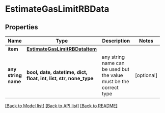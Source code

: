 # EstimateGasLimitRBData


## Properties
Name | Type | Description | Notes
------------ | ------------- | ------------- | -------------
**item** | [**EstimateGasLimitRBDataItem**](EstimateGasLimitRBDataItem.md) |  | 
**any string name** | **bool, date, datetime, dict, float, int, list, str, none_type** | any string name can be used but the value must be the correct type | [optional]

[[Back to Model list]](../README.md#documentation-for-models) [[Back to API list]](../README.md#documentation-for-api-endpoints) [[Back to README]](../README.md)


